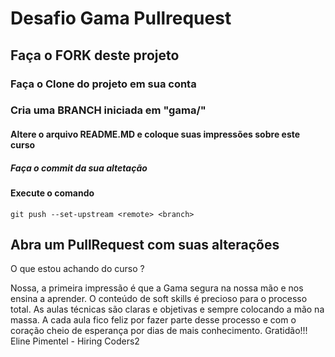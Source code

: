 # Desafio Gama Pullrequest

## Faça o FORK deste projeto

### Faça o Clone do projeto em sua conta

### Cria uma BRANCH iniciada em "gama/"

#### Altere o arquivo README.MD e coloque suas impressões sobre este curso

##### Faça o commit da sua altetação

#### Execute o comando

`git push --set-upstream <remote> <branch>`

## Abra um PullRequest com suas alterações

O que estou achando do curso ?

Nossa, a primeira impressão é que a Gama segura na nossa mão e nos ensina a aprender. O conteúdo de soft skills é precioso para o processo total. 
As aulas técnicas são claras e objetivas e sempre colocando a mão na massa. A cada aula fico feliz por fazer parte desse processo e com o coração cheio de esperança por dias de mais conhecimento. 
Gratidão!!!
Eline Pimentel -  Hiring Coders2
